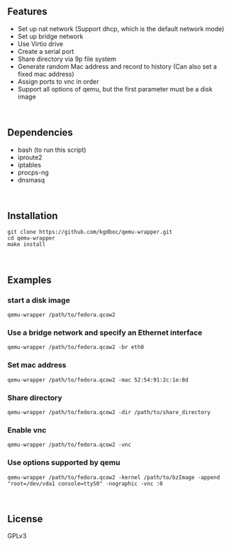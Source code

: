 ## Features
* Set up nat network (Support dhcp, which is the default network mode)
* Set up bridge network
* Use Virtio drive
* Create a serial port
* Share directory via 9p file system
* Generate random Mac address and record to history (Can also set a fixed mac address)
* Assign ports to vnc in order
* Support all options of qemu, but the first parameter must be a disk image
<br/>

## Dependencies
* bash (to run this script)
* iproute2
* iptables
* procps-ng
* dnsmasq
<br/>

## Installation
    git clone https://github.com/kgdboc/qemu-wrapper.git
    cd qemu-wrapper
    make install
<br/>


## Examples
### start a disk image
    qemu-wrapper /path/to/fedora.qcow2

### Use a bridge network and specify an Ethernet interface 
    qemu-wrapper /path/to/fedora.qcow2 -br eth0

### Set mac address
    qemu-wrapper /path/to/fedora.qcow2 -mac 52:54:91:2c:1e:8d

### Share directory
    qemu-wrapper /path/to/fedora.qcow2 -dir /path/to/share_directory

### Enable vnc
    qemu-wrapper /path/to/fedora.qcow2 -vnc

### Use options supported by qemu
    qemu-wrapper /path/to/fedora.qcow2 -kernel /path/to/bzImage -append "root=/dev/vda1 console=ttyS0" -nographic -vnc :0
<br/>

## License
GPLv3
